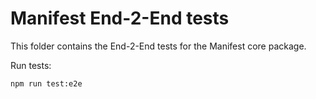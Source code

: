 # Manifest End-2-End tests

This folder contains the End-2-End tests for the Manifest core package.

Run tests:

```bash
npm run test:e2e
```

